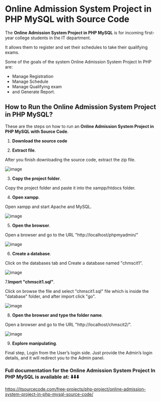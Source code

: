 # Online Admission System Project in PHP MySQL with Source Code

The **Online Admission System Project in PHP MySQL** is for incoming first-year college students in the IT department. 

It allows them to register and set their schedules to take their qualifying exams.

Some of the goals of the system Online Admission System Project In PHP are:

* Manage Registration
* Manage Schedule
* Manage Qualifying exam
* and Generate Report.

## How to Run the Online Admission System Project in PHP MySQL?

These are the steps on how to run an **Online Admission System Project in PHP MySQL with Source Code**.

1. **Download the source code**

2. **Extract file**.

After you finish downloading the source code, extract the zip file.

![image](https://github.com/user-attachments/assets/9688decb-124b-49e9-b608-43ebeb5b1117)

3. **Copy the project folder**.

Copy the project folder and paste it into the xampp/htdocs folder.

4. **Open xampp**.

Open xampp and start Apache and MySQL.

![image](https://github.com/user-attachments/assets/8c7cba91-77a7-46f6-b083-b6fcad9e1af3)

5. **Open the browser**.

Open a browser and go to the URL "http://localhost/phpmyadmin/"

![image](https://github.com/user-attachments/assets/9c20b481-ac64-49aa-8ea0-b3f5491372db)

6. **Create a database**.

Click on the databases tab and Create a database named "chmscit1".

![image](https://github.com/user-attachments/assets/ef38ba47-c8d9-45e8-bfd0-c3117b50cf8d)

7.**Import "chmscit1.sql"**.

Click on browse the file and select "chmscit1.sql" file which is inside the "database" folder, and after import click "go".

![image](https://github.com/user-attachments/assets/c3dc1c51-9c0c-4be7-a864-1102d3b6ba69)

8. **Open the browser and type the folder name**.

Open a browser and go to the URL "http://localhost/chmscit2/".

![image](https://github.com/user-attachments/assets/39ac1383-bbaf-4823-94a4-04f821dbb7fb)

9. **Explore manipulating**.

Final step, Login from the User’s login side. Just provide the Admin’s login details, and it will redirect you to the Admin panel.

### Full documentation for the **Online Admission System Project In PHP MySQL** is available at: ⬇️⬇️⬇️

https://itsourcecode.com/free-projects/php-project/online-admission-system-project-in-php-mysql-source-code/


